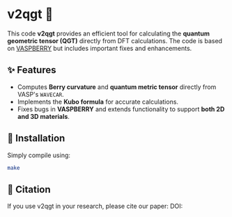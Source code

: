 # v2qgt 🚀  

This code **v2qgt** provides an efficient tool for calculating the **quantum geometric tensor (QGT)** directly from DFT calculations. The code is based on [VASPBERRY](https://github.com/Infant83/VASPBERRY) but includes important fixes and enhancements.  

## ✨ Features  
- Computes **Berry curvature** and **quantum metric tensor** directly from VASP's `WAVECAR`.  
- Implements the **Kubo formula** for accurate calculations.  
- Fixes bugs in **VASPBERRY** and extends functionality to support **both 2D and 3D materials**.  

## 🔧 Installation  
Simply compile using:  
```sh
make
```

## 📖 Citation
If you use v2qgt in your research, please cite our paper:
DOI: 
